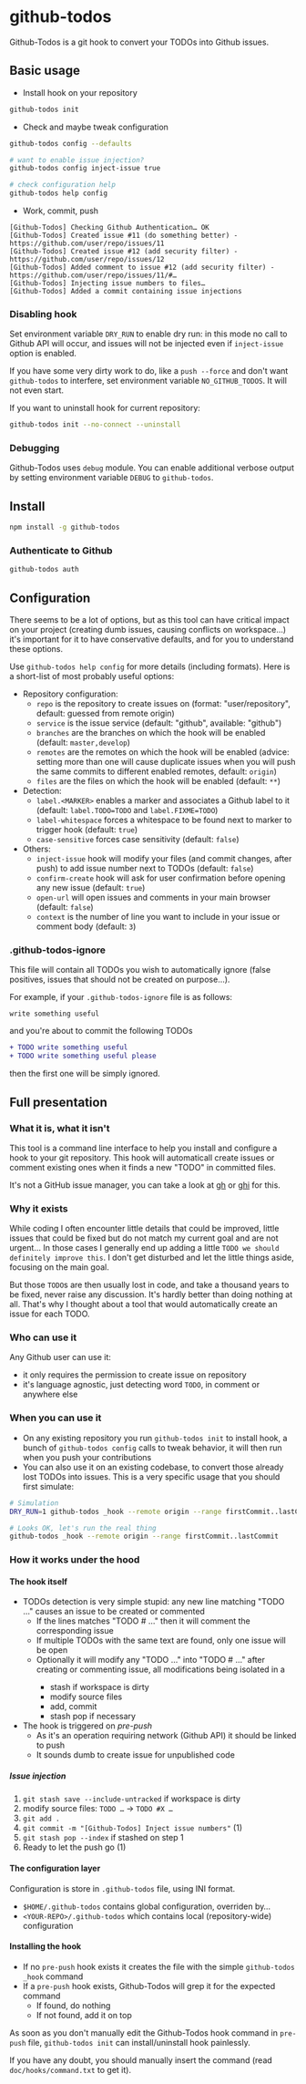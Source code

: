 # github-todos

Github-Todos is a git hook to convert your TODOs into Github issues.

## Basic usage

* Install hook on your repository

```sh
github-todos init
```

* Check and maybe tweak configuration

```sh
github-todos config --defaults

# want to enable issue injection?
github-todos config inject-issue true

# check configuration help
github-todos help config
```

* Work, commit, push

```
[Github-Todos] Checking Github Authentication… OK
[Github-Todos] Created issue #11 (do something better) - https://github.com/user/repo/issues/11
[Github-Todos] Created issue #12 (add security filter) - https://github.com/user/repo/issues/12
[Github-Todos] Added comment to issue #12 (add security filter) - https://github.com/user/repo/issues/11/#…
[Github-Todos] Injecting issue numbers to files…
[Github-Todos] Added a commit containing issue injections
```

### Disabling hook

Set environment variable `DRY_RUN` to enable dry run: in this mode no call to Github API will occur, and issues will not be injected even if `inject-issue` option is enabled.

If you have some very dirty work to do, like a `push --force` and don't want `github-todos` to interfere, set environment variable `NO_GITHUB_TODOS`. It will not even start.

If you want to uninstall hook for current repository:

```sh
github-todos init --no-connect --uninstall
```

### Debugging

Github-Todos uses `debug` module. You can enable additional verbose output by setting environment variable `DEBUG` to `github-todos`.

## Install

```sh
npm install -g github-todos
```

### Authenticate to Github

```sh
github-todos auth
```

## Configuration

There seems to be a lot of options, but as this tool can have critical impact on your project (creating dumb issues, causing conflicts on workspace…) it's important for it to have conservative defaults, and for you to understand these options.

Use `github-todos help config` for more details (including formats). Here is a short-list of most probably useful options:

* Repository configuration:
  * `repo` is the repository to create issues on (format: "user/repository", default: guessed from remote origin)
  * `service` is the issue service (default: "github", available: "github")
  * `branches` are the branches on which the hook will be enabled (default: `master,develop`)
  * `remotes` are the remotes on which the hook will be enabled (advice: setting more than one will cause duplicate issues when you will push the same commits to different enabled remotes, default: `origin`)
  * `files` are the files on which the hook will be enabled (default: `**`)
* Detection:
  * `label.<MARKER>` enables a marker and associates a Github label to it (default: `label.TODO=TODO` and `label.FIXME=TODO`)
  * `label-whitespace` forces a whitespace to be found next to marker to trigger hook (default: `true`)
  * `case-sensitive` forces case sensitivity (default: `false`)
* Others:
  * `inject-issue` hook will modify your files (and commit changes, after push) to add issue number next to TODOs (default: `false`)
  * `confirm-create` hook will ask for user confirmation before opening any new issue (default: `true`)
  * `open-url` will open issues and comments in your main browser (default: `false`)
  * `context` is the number of line you want to include in your issue or comment body (default: `3`)

### .github-todos-ignore

This file will contain all TODOs you wish to automatically ignore (false positives, issues that should not be created on purpose…).

For example, if your `.github-todos-ignore` file is as follows:

```
write something useful
```

and you're about to commit the following TODOs

```diff
+ TODO write something useful
+ TODO write something useful please
```

then the first one will be simply ignored.

## Full presentation

### What it is, what it isn't

This tool is a command line interface to help you install and configure a hook to your git repository. This hook will automaticall create issues or comment existing ones when it finds a new "TODO" in committed files.

It's not a GitHub issue manager, you can take a look at [gh](http://nodegh.io) or [ghi](https://github.com/stephencelis/ghi) for this.

### Why it exists

While coding I often encounter little details that could be improved, little issues that could be fixed but do not match my current goal and are not urgent… In those cases I generally end up adding a little `TODO we should definitely improve this`. I don't get disturbed and let the little things aside, focusing on the main goal.

But those `TODO`s are then usually lost in code, and take a thousand years to be fixed, never raise any discussion. It's hardly better than doing nothing at all. That's why I thought about a tool that would automatically create an issue for each TODO.

### Who can use it

Any Github user can use it:

* it only requires the permission to create issue on repository
* it's language agnostic, just detecting word `TODO`, in comment or anywhere else

### When you can use it

* On any existing repository you run `github-todos init` to install hook, a bunch of `github-todos config` calls to tweak behavior, it will then run when you push your contributions
* You can also use it on an existing codebase, to convert those already lost TODOs into issues. This is a very specific usage that you should first simulate:

```sh
# Simulation
DRY_RUN=1 github-todos _hook --remote origin --range firstCommit..lastCommit

# Looks OK, let's run the real thing
github-todos _hook --remote origin --range firstCommit..lastCommit
```

### How it works under the hood

#### The hook itself

* TODOs detection is very simple stupid: any new line matching "TODO …" causes an issue to be created or commented
  * If the lines matches "TODO #<number> …" then it will comment the corresponding issue
  * If multiple TODOs with the same text are found, only one issue will be open
  * Optionally it will modify any "TODO …" into "TODO #<number> …" after creating or commenting issue, all modifications being isolated in a
    * stash if workspace is dirty
    * modify source files
    * add, commit
    * stash pop if necessary
* The hook is triggered on *pre-push*
  * As it's an operation requiring network (Github API) it should be linked to push
  * It sounds dumb to create issue for unpublished code

##### Issue injection

  1. `git stash save --include-untracked` if workspace is dirty
  2. modify source files: `TODO …` → `TODO #X …`
  3. `git add .`
  4. `git commit -m "[Github-Todos] Inject issue numbers"` (1)
  5. `git stash pop --index` if stashed on step 1
  6. Ready to let the push go (1)


#### The configuration layer

Configuration is store in `.github-todos` file, using INI format.

* `$HOME/.github-todos` contains global configuration, overriden by…
* `<YOUR-REPO>/.github-todos` which contains local (repository-wide) configuration

#### Installing the hook

* If no `pre-push` hook exists it creates the file with the simple `github-todos _hook` command
* If a `pre-push` hook exists, Github-Todos will grep it for the expected command
  * If found, do nothing
  * If not found, add it on top

As soon as you don't manually edit the Github-Todos hook command in `pre-push` file, `github-todos init` can install/uninstall hook painlessly.

If you have any doubt, you should manually insert the command (read `doc/hooks/command.txt` to get it).
